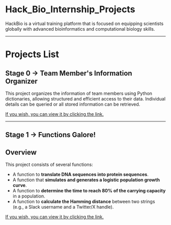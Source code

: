 # Hack_Bio_Internship_Projects
HackBio is a virtual training platform that is focused on equipping scientists globally with advanced bioinformatics and computational biology skills.

---

# Projects List
## Stage 0 -> Team Member's Information Organizer
This project organizes the information of team members using Python dictionaries, allowing structured and efficient access to their data. Individual details can be queried or all stored information can be retrieved. 

[If you wish, you can view it by clicking the link.](https://github.com/elioe300/Hack_Bio_Internship_Projects/tree/main/Stage_0)

---

## Stage 1 -> Functions Galore!
## Overview
This project consists of several functions:
- A function to **translate DNA sequences into protein sequences**.
- A function that **simulates and generates a logistic population growth curve**.
- A function to **determine the time to reach 80% of the carrying capacity** in a population.
- A function to **calculate the Hamming distance** between two strings (e.g., a Slack username and a Twitter/X handle).

[If you wish, you can view it by clicking the link.](https://github.com/elioe300/Hack_Bio_Internship_Projects/tree/main/Stage_1)
